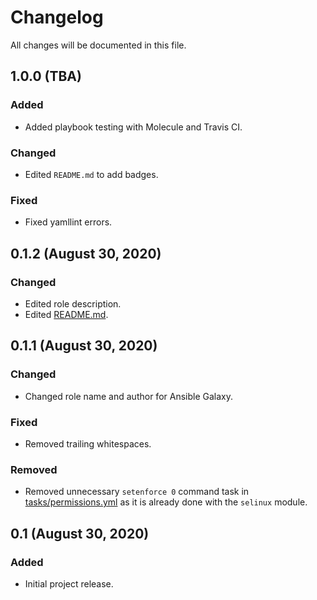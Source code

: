 # Changelog

All changes will be documented in this file.

## 1.0.0 (TBA)

### Added

- Added playbook testing with Molecule and Travis CI.

### Changed

- Edited `README.md` to add badges.

### Fixed

- Fixed yamllint errors.

## 0.1.2 (August 30, 2020)

### Changed

- Edited role description.
- Edited [README.md](https://gitlab.com/plcnk-public/ansible/centreon/-/blob/master/README.md).

## 0.1.1 (August 30, 2020)

### Changed

- Changed role name and author for Ansible Galaxy.

### Fixed

- Removed trailing whitespaces.

### Removed

- Removed unnecessary `setenforce 0` command task in [tasks/permissions.yml](https://gitlab.com/plcnk-public/ansible/centreon/-/blob/master/tasks/permissions.yml) as it is already done with the `selinux` module.

## 0.1 (August 30, 2020)

### Added

- Initial project release.

